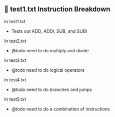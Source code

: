 ## 📄 test1.txt Instruction Breakdown
In test1.txt
- Tests out ADD, ADDI, SUB, and SUBI

In test2.txt
- @todo need to do multiply and divide

In test3.txt
- @todo need to do logical operators

In test4.txt
- @todo need to do branches and jumps

In test5.txt
- @todo need to do a combination of instructions